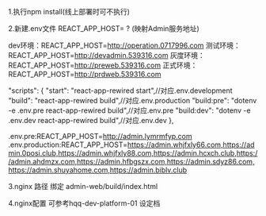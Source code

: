 
1.执行npm install(线上部署时可不执行)

2.新建.env文件
REACT_APP_HOST=  ? (映射Admin服务地址)

dev环境：REACT_APP_HOST=http://operation.0717996.com
测试环境：REACT_APP_HOST=http://devadmin.539316.com
灰度环境：REACT_APP_HOST=http://preweb.539316.com
正式环境：REACT_APP_HOST=http://prdweb.539316.com

"scripts": {
    "start": "react-app-rewired start",//对应.env.development
    "build": "react-app-rewired build",//对应.env.production
    "build:pre": "dotenv -e .env.pre react-app-rewired build",//对应.env.pre
    "build:dev": "dotenv -e .env.dev react-app-rewired build",//对应.env.dev
  },

  .env.pre:REACT_APP_HOST=http://admin.lymrmfyp.com
  .env.production:REACT_APP_HOST=https://admin.whjfxly66.com,https://admin.0posi.club,https://admin.whjfxly88.com,https://admin.hcxch.club,https://admin.ahdmzx.com,https://admin.hfbgszx.com,https://admin.sdyz86.com,https://admin.shuyahome.com,https://admin.biblv.club
  
3.nginx 路径 绑定 admin-web/build/index.html

4.nginx配置 可参考hqq-dev-platform-01 设定档


